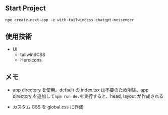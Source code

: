 ## Start Project

`npx create-next-app -e with-tailwindcss chatgpt-messenger`

## 使用技術

- UI
  - tailwindCSS
  - Heroicons

## メモ

- app directory を使用。default の index.tsx は不要のため削除。app directory を追加して`npm run dev`を実行すると、head, layout が作成される

- カスタム CSS を global.css に作成
